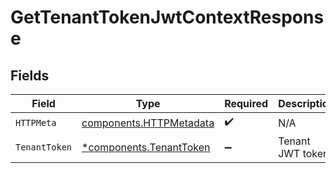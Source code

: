 # GetTenantTokenJwtContextResponse


## Fields

| Field                                                              | Type                                                               | Required                                                           | Description                                                        |
| ------------------------------------------------------------------ | ------------------------------------------------------------------ | ------------------------------------------------------------------ | ------------------------------------------------------------------ |
| `HTTPMeta`                                                         | [components.HTTPMetadata](../../models/components/httpmetadata.md) | :heavy_check_mark:                                                 | N/A                                                                |
| `TenantToken`                                                      | [*components.TenantToken](../../models/components/tenanttoken.md)  | :heavy_minus_sign:                                                 | Tenant JWT token.                                                  |